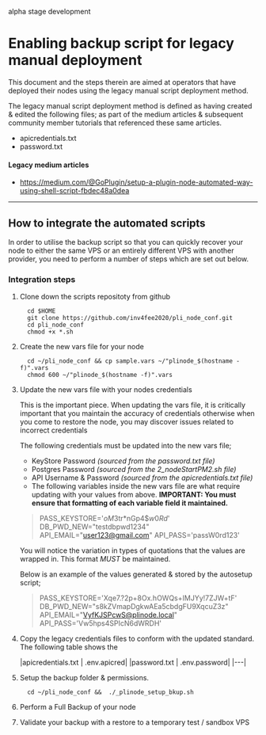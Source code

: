 alpha stage development

# Enabling backup script for legacy manual deployment

This document and the steps therein are aimed at operators that have deployed their nodes using the legacy manual script deployment method. 

The legacy manual script deployment method is defined as having created & edited the following files; as part of the medium articles & subsequent community member tutorials that referenced these same articles.

   - apicredentials.txt
   - password.txt

#### Legacy medium articles

   - https://medium.com/@GoPlugin/setup-a-plugin-node-automated-way-using-shell-script-fbdec48a0dea

---

## How to integrate the automated scripts

In order to utilise the backup script so that you can quickly recover your node to either the same VPS or an entirely different VPS with another provider, you need to perform a number of steps which are set out below.

### Integration steps

   1. Clone down the scripts repositoty from github

            cd $HOME
            git clone https://github.com/inv4fee2020/pli_node_conf.git
            cd pli_node_conf
            chmod +x *.sh


   2. Create the new vars file for your node
   
            cd ~/pli_node_conf && cp sample.vars ~/"plinode_$(hostname -f)".vars
            chmod 600 ~/"plinode_$(hostname -f)".vars


   3. Update the new vars file with your nodes credentials

      This is the important piece. When updating the vars file, it is critically important that you maintain the accuracy of credentials otherwise when you come to restore the node, you may discover issues related to incorrect credentials

      The following credentials must be updated into the new vars file;

      - KeyStore Password _(sourced from the password.txt file)_
      - Postgres Password _(sourced from the_ _2\_nodeStartPM2.sh file)_
      - API Username & Password _(sourced from the apicredentials.txt file)_


      +  The following variables inside the new vars file are what require updating with your values from above. 
      **IMPORTANT: You must ensure that formatting of each variable field it maintained.**

        >    PASS_KEYSTORE='$oM3$tr*nGp4$$w0Rd$'
        >    DB_PWD_NEW="testdbpwd1234"
        >    API_EMAIL="user123@gmail.com"
        >    API_PASS='passW0rd123'

      You will notice the variation in types of quotations that the values are wrapped in. This format *MUST* be maintained.

      Below is an example of the values generated & stored by the autosetup script;

        >    PASS_KEYSTORE='Xqe7.?2p+8Ox.hOWQs+IMJYy!7ZJW+tF'
        >    DB_PWD_NEW="s8kZVmapDgkwAEa5cbdgFU9XqcuZ3z"
        >    API_EMAIL="VyfKJSPcwS@plinode.local"
        >    API_PASS='Vw5hps4SPIcN6dWRDH'


   4. Copy the legacy credentials files to conform with the updated standard.
      The following table shows the 

      |apicredentials.txt  |     .env.apicred|
      |password.txt        |     .env.password|
      |---|


   5. Setup the backup folder & permissions.
   
            cd ~/pli_node_conf &&  ./_plinode_setup_bkup.sh


   6. Perform a Full Backup of your node
   7. Validate your backup with a restore to a temporary test / sandbox VPS